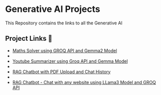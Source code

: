 # Generative AI Projects

This Repository contains the links to all the Generative AI




## Project Links 🔗 

- [Maths Solver using GROQ API and Gemma2 Model](https://github.com/devesht21/Maths-Solver-GROQ--Gemma2)
- 
- [Youtube Summarizer using Groq API and Gemma Model](https://github.com/devesht21/Youtube-Summarizer-Groq-Gemma)
- 
- [RAG Chatbot with PDF Upload and Chat History](https://github.com/devesht21/RAG-Chatbot-with-PDF-Upload-and-Chat-History)
- 
- [RAG Chatbot - Chat with any website using LLama3 Model and GROQ API](https://github.com/devesht21/RAG-Chatbot-LLama3-GROQ)
